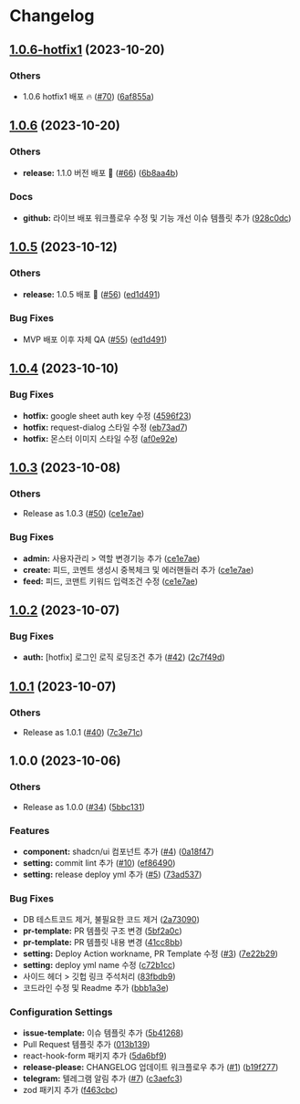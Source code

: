 # Changelog

## [1.0.6-hotfix1](https://github.com/cyclops-operation/switter/compare/v1.0.6...v1.0.6-hotfix1) (2023-10-20)


### Others

* 1.0.6 hotfix1 배포 🔥 ([#70](https://github.com/cyclops-operation/switter/issues/70)) ([6af855a](https://github.com/cyclops-operation/switter/commit/6af855a6fd75cc54e8087d7e7ccd3f92031e56f1))

## [1.0.6](https://github.com/cyclops-operation/switter/compare/v1.0.5...v1.0.6) (2023-10-20)


### Others

* **release:** 1.1.0 버전 배포 🎉 ([#66](https://github.com/cyclops-operation/switter/issues/66)) ([6b8aa4b](https://github.com/cyclops-operation/switter/commit/6b8aa4b413b6db42a8d725a82c1d0cdbc3048323))


### Docs

* **github:** 라이브 배포 워크플로우 수정 및 기능 개선 이슈 템플릿 추가 ([928c0dc](https://github.com/cyclops-operation/switter/commit/928c0dc760cd5e63a8a0e04cccb7781e5a62c9b6))

## [1.0.5](https://github.com/cyclops-operation/switter/compare/v1.0.4...v1.0.5) (2023-10-12)


### Others

* **release:** 1.0.5 배포 🎉 ([#56](https://github.com/cyclops-operation/switter/issues/56)) ([ed1d491](https://github.com/cyclops-operation/switter/commit/ed1d49177adcd71fad91e5a01ea69ee367bf4e67))


### Bug Fixes

* MVP 배포 이후 자체 QA ([#55](https://github.com/cyclops-operation/switter/issues/55)) ([ed1d491](https://github.com/cyclops-operation/switter/commit/ed1d49177adcd71fad91e5a01ea69ee367bf4e67))

## [1.0.4](https://github.com/cyclops-operation/switter/compare/v1.0.3...v1.0.4) (2023-10-10)


### Bug Fixes

* **hotfix:** google sheet auth key  수정 ([4596f23](https://github.com/cyclops-operation/switter/commit/4596f23a09f47a276648a8966e9a5084280a94be))
* **hotfix:** request-dialog 스타일 수정 ([eb73ad7](https://github.com/cyclops-operation/switter/commit/eb73ad7ce5167c108c99b637f4fed7087d2f039b))
* **hotfix:** 몬스터 이미지 스타일 수정 ([af0e92e](https://github.com/cyclops-operation/switter/commit/af0e92e63df270d1b7686c4b22853b22a72de996))

## [1.0.3](https://github.com/cyclops-operation/switter/compare/v1.0.2...v1.0.3) (2023-10-08)


### Others

* Release as 1.0.3 ([#50](https://github.com/cyclops-operation/switter/issues/50)) ([ce1e7ae](https://github.com/cyclops-operation/switter/commit/ce1e7ae209f4dded3411d6026db5be97aa586b0f))


### Bug Fixes

* **admin:** 사용자관리 &gt; 역할 변경기능 추가 ([ce1e7ae](https://github.com/cyclops-operation/switter/commit/ce1e7ae209f4dded3411d6026db5be97aa586b0f))
* **create:** 피드, 코멘트 생성시 중복체크 및 에러핸들러 추가 ([ce1e7ae](https://github.com/cyclops-operation/switter/commit/ce1e7ae209f4dded3411d6026db5be97aa586b0f))
* **feed:** 피드, 코맨트 키워드 입력조건 수정 ([ce1e7ae](https://github.com/cyclops-operation/switter/commit/ce1e7ae209f4dded3411d6026db5be97aa586b0f))

## [1.0.2](https://github.com/cyclops-operation/switter/compare/v1.0.1...v1.0.2) (2023-10-07)


### Bug Fixes

* **auth:** [hotfix] 로그인 로직 로딩조건 추가  ([#42](https://github.com/cyclops-operation/switter/issues/42)) ([2c7f49d](https://github.com/cyclops-operation/switter/commit/2c7f49d7d365173f8822eaa52c7d47e4736f5125))

## [1.0.1](https://github.com/cyclops-operation/switter/compare/v1.0.0...v1.0.1) (2023-10-07)


### Others

* Release as 1.0.1 ([#40](https://github.com/cyclops-operation/switter/issues/40)) ([7c3e71c](https://github.com/cyclops-operation/switter/commit/7c3e71cfccf1e5f22d163119a9608f89b9026db9))

## 1.0.0 (2023-10-06)


### Others

* Release as 1.0.0 ([#34](https://github.com/cyclops-operation/switter/issues/34)) ([5bbc131](https://github.com/cyclops-operation/switter/commit/5bbc131f14b435b21f2bb909e905703af77c85cc))


### Features

* **component:** shadcn/ui 컴포넌트 추가 ([#4](https://github.com/cyclops-operation/switter/issues/4)) ([0a18f47](https://github.com/cyclops-operation/switter/commit/0a18f476c7ecd64e336dee095069979258bc70f6))
* **setting:** commit lint 추가 ([#10](https://github.com/cyclops-operation/switter/issues/10)) ([ef86490](https://github.com/cyclops-operation/switter/commit/ef86490ab32f392afdd0a15dd717106756b5c5be))
* **setting:** release deploy yml 추가 ([#5](https://github.com/cyclops-operation/switter/issues/5)) ([73ad537](https://github.com/cyclops-operation/switter/commit/73ad537e2b0ba85302180e234171f9f74eb88fcb))


### Bug Fixes

* DB 테스트코드 제거, 불필요한 코드 제거 ([2a73090](https://github.com/cyclops-operation/switter/commit/2a730907cd393132eba5f31c57d7798f03baa96f))
* **pr-template:** PR 템플릿 구조 변경 ([5bf2a0c](https://github.com/cyclops-operation/switter/commit/5bf2a0c85d52fced42d6b90144023b1294e05c60))
* **pr-template:** PR 템플릿 내용 변경 ([41cc8bb](https://github.com/cyclops-operation/switter/commit/41cc8bb2df1578114b35630754d5e09d9c9ffb06))
* **setting:** Deploy Action workname, PR Template 수정 ([#3](https://github.com/cyclops-operation/switter/issues/3)) ([7e22b29](https://github.com/cyclops-operation/switter/commit/7e22b291d4af7d93fede853e65e4887d70573f6d))
* **setting:** deploy yml name 수정 ([c72b1cc](https://github.com/cyclops-operation/switter/commit/c72b1cc6235429053ebc6ad9b11e4237d7d0425e))
* 사이드 헤더 &gt; 깃헙 링크 주석처리 ([83fbdb9](https://github.com/cyclops-operation/switter/commit/83fbdb9344b10ffb8a36b9440602d78820d9e1c6))
* 코드라인 수정 및 Readme 추가 ([bbb1a3e](https://github.com/cyclops-operation/switter/commit/bbb1a3e52ee63c35b74ca19cab45e4d20fd2b321))


### Configuration Settings

* **issue-template:** 이슈 템플릿 추가 ([5b41268](https://github.com/cyclops-operation/switter/commit/5b41268864b1afa949741ad35ff3a98afad37322))
* Pull Request 템플릿 추가 ([013b139](https://github.com/cyclops-operation/switter/commit/013b1395a0369ce89dc32eb236e25f3f6e7decd5))
* react-hook-form 패키지 추가 ([5da6bf9](https://github.com/cyclops-operation/switter/commit/5da6bf93d7517e8de9f9245d6094226d31fc24cb))
* **release-please:** CHANGELOG 업데이트 워크플로우 추가 ([#1](https://github.com/cyclops-operation/switter/issues/1)) ([b19f277](https://github.com/cyclops-operation/switter/commit/b19f277e760eb7a4627cc07d16c2393f8f4c0abe))
* **telegram:** 텔레그램 알림 추가 ([#7](https://github.com/cyclops-operation/switter/issues/7)) ([c3aefc3](https://github.com/cyclops-operation/switter/commit/c3aefc340be35f5cb8eca9ed4591a5df8f866853))
* zod 패키지 추가 ([f463cbc](https://github.com/cyclops-operation/switter/commit/f463cbc5f489935b2873e1f5083b2870312c2747))
